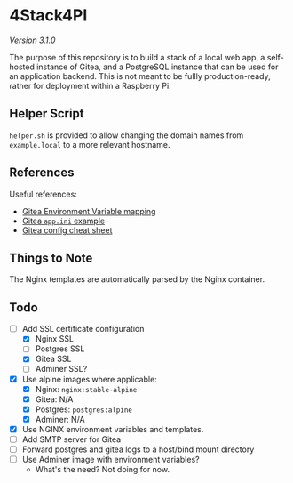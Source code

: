 # 4Stack4PI

_Version 3.1.0_

The purpose of this repository is to build a stack of a local web app, a self-hosted instance of Gitea, and a PostgreSQL instance that can be used for an application backend. This is not meant to be fullly production-ready, rather for deployment within a Raspberry Pi.

## Helper Script

`helper.sh` is provided to allow changing the domain names from `example.local` to a more relevant hostname.

## References

Useful references:
- [Gitea Environment Variable mapping](https://github.com/go-gitea/gitea/tree/main/contrib/environment-to-ini)
- [Gitea `app.ini` example](https://github.com/go-gitea/gitea/blob/main/custom/conf/app.example.ini)
- [Gitea config cheat sheet](https://docs.gitea.io/en-us/config-cheat-sheet/#overall-default)

## Things to Note

The Nginx templates are automatically parsed by the Nginx container.

## Todo

- [ ] Add SSL certificate configuration
  - [x] Nginx SSL
  - [ ] Postgres SSL
  - [x] Gitea SSL
  - [ ] Adminer SSL?
- [x] Use alpine images where applicable:
  - [x] Nginx: `nginx:stable-alpine`
  - [x] Gitea: N/A
  - [x] Postgres: `postgres:alpine`
  - [x] Adminer: N/A
- [x] Use NGINX environment variables and templates.
- [ ] Add SMTP server for Gitea
- [ ] Forward postgres and gitea logs to a host/bind mount directory
- [ ] Use Adminer image with environment variables?
  - What's the need? Not doing for now.
